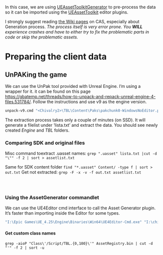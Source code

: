  
In this case, we are using [UEAssetToolkitGenerator](https://github.com/LongerWarrior/UEAssetToolkitGenerator) to pre-process the data so it can be imported using the [UEAssetToolkit](https://github.com/Buckminsterfullerene02/UEAssetToolkit-Fixes/tree/fbx-only) editor plugins.

I strongly suggest reading [the Wiki pages](https://github.com/LongerWarrior/UEAssetToolkitGenerator/wiki) on CAS, especially about Generation process. _The process itself is very error prone. You **WILL** experience crashes and have to either try to fix the problematic parts in code or skip the problematic assets._

# Preparing the client data
## UnPAKing the game
We can use the UnPak tool provided with Unreal Engine. I’m using a wrapper for it. it can be found on this page https://gbatemp.net/threads/how-to-unpack-and-repack-unreal-engine-4-files.531784/. Follow the instructions and use v9 as the engine version.

```bash
unpack-v9.cmd "<Chivalry2>\TBL\Content\Paks\pakchunk0-WindowsNoEditor.pak"
```

The extraction process takes only a couple of minutes (on SSD). It will generate a filelist under ‘lista.txt’ and extract the data. You should see newly created _Engine_ and _TBL_ folders.
### Comparing SDK and original files
Misc command toextract .uasset names: ``grep ".uasset" lista.txt |cut -d "\"" -f 2 | sort > assetlist.txt``

Same for SDK content folder ``find "*.uasset" Content/ -type f | sort > out.txt``
Get not extracted: `grep -F -x -v -f out.txt assetlist.txt`


```

```
```


```

### Using the AssetGenerator commandlet

We can use the UE4Editor cmd interface to call the Asset Generator plugin.
It’s faster than importing inside the Editor for some types.

```bash
"I:\Epic Games\UE_4.25\Engine\Binaries\Win64\UE4Editor-Cmd.exe" "I:\chiv\CHIVSDK\TBL.uproject" -run=AssetGenerator -DumpDirectory="I:\chiv\unpacked\Output_textures" -AssetClassWhitelist="Font, FontFace" -NoRefresh -abslog="I:\chiv\AssetGenerator.log" -stdout -unattended -NoLogTimes
```

#### Get custom class names
```
grep -aioP "Class\'/Script/TBL.{0,100}\'" AssetRegistry.bin | cut -d "'" -f 2 | sort -u
```
